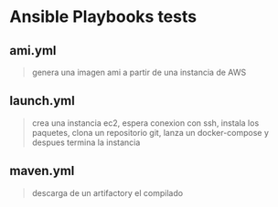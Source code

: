 # Ansible Playbooks tests

## ami.yml

> genera una imagen ami a partir de una instancia de AWS

## launch.yml

> crea una instancia ec2, espera conexion con ssh, instala los paquetes, clona un repositorio git, lanza un docker-compose y despues termina la instancia

## maven.yml

> descarga de un artifactory el compilado